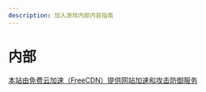 ```yaml
---
description: 加入游戏内部内容指南
---
```


# 内部

[本站由免费云加速（FreeCDN）提供网站加速和攻击防御服务](http://www.freecdn.pw/?zzwz)
